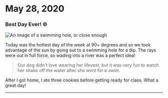 # May 28, 2020
### Best Day Ever! &copy;

![An image of a swimming hole, or close enough](http://lorempixel.com/output/nature-q-c-320-220-2.jpg)

Today was the hottest day of the week at 90+ degrees and so we took advantage of the sun by going out to a swimming hole for a dip. The rays were out in full force, so wading into a river was a perfect idea!

> Our dog didn't love wearing her lifevest, but it was very fun to watch her shake off the water after she went for a swim.

After I got home, I ate three cookies before getting ready for class. What a great day!

-----